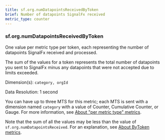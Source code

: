 ```yaml
---
title: sf.org.numDatapointsReceivedByToken
brief: Number of datapoints SignalFx received
metric_type: counter
---
```

### sf.org.numDatapointsReceivedByToken

One value per metric type per token, each representing the number of datapoints SignalFx received and processed. 

The sum of the values for a token represents the total number of datapoints you sent to SignalFx minus any datapoints that were not accepted due to limits exceeded.


Dimension(s): `category, orgId`

Data Resolution: 1 second

You can have up to three MTS for this metric; each MTS is sent with a dimension named  ``category`` with a value of Counter, Cumulative Counter, or Gauge. For more information, see [About "per metric type" metrics](../readme.md#about-per-metric-type-metrics).

Note that the sum of all the values may be less than the value of `sf.org.numDatapointsReceived`. For an explanation, see [About ByToken metrics](../readme.md#about-bytoken-metrics).

